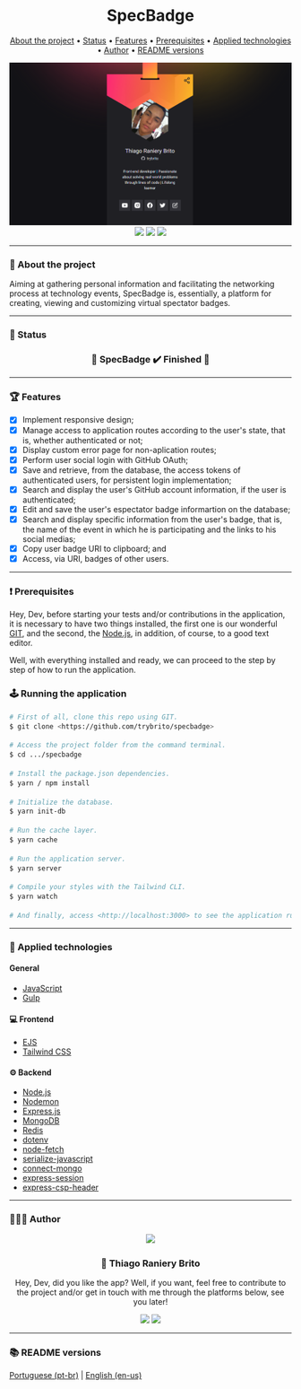 <div align="center">
  <div>
    <h1>SpecBadge</h1>
    <p>
      <a href="#-about-the-project">About the project</a> •
      <a href="#-status">Status</a> •
      <a href="#-features">Features</a> • 
      <a href="#%EF%B8%8F-prerequisites">Prerequisites</a> • 
      <a href="#-applied-technologies">Applied technologies</a> • 
      <a href="#-author">Author</a> •
      <a href="#-readme-versions">README versions</a>
    </p>
    <img src="./.github/specbadge.png" />
  </div>

  <div>
    <img src="https://img.shields.io/github/license/trybrito/specbadge?color=f7b125&style=for-the-badge" />
    <img src="https://img.shields.io/static/v1?label=version&message=1.0.0&color=f7b125&style=for-the-badge" />
    <img src="https://img.shields.io/static/v1?label=yarn&message=v1.22.5&color=f7b125&style=for-the-badge" />
  </div>
</div>

<hr>

### 🎯 About the project

<p>
  Aiming at gathering personal information and facilitating the networking process at technology events, SpecBadge is, essentially, a platform for creating, viewing and customizing virtual spectator badges.
</p>

<hr>

### 🏁 Status

<h3 align="center">
  🎉 SpecBadge ✔️ Finished 🎉
</h3>

<hr>

### 🏆 Features

- [x] Implement responsive design;
- [x] Manage access to application routes according to the user's state, that is, whether authenticated or not;
- [x] Display custom error page for non-aplication routes;
- [x] Perform user social login with GitHub OAuth;
- [x] Save and retrieve, from the database, the access tokens of authenticated users, for persistent login implementation;
- [x] Search and display the user's GitHub account information, if the user is authenticated;
- [x] Edit and save the user's espectator badge informartion on the database;
- [x] Search and display specific information from the user's badge, that is, the name of the event in which he is participating and the links to his social medias;
- [x] Copy user badge URI to clipboard; and
- [x] Access, via URI, badges of other users.

<hr>

### ❗️ Prerequisites

Hey, Dev, before starting your tests and/or contributions in the application, it is necessary to have two things installed, the first one is our wonderful [GIT](https://git-scm.com), and the second, the [Node.js](https://nodejs.org/en/), in addition, of course, to a good text editor.

Well, with everything installed and ready, we can proceed to the step by step of how to run the application.

### 🕹️ Running the application

```bash
# First of all, clone this repo using GIT.
$ git clone <https://github.com/trybrito/specbadge>

# Access the project folder from the command terminal.
$ cd .../specbadge

# Install the package.json dependencies.
$ yarn / npm install

# Initialize the database.
$ yarn init-db

# Run the cache layer.
$ yarn cache

# Run the application server.
$ yarn server

# Compile your styles with the Tailwind CLI.
$ yarn watch

# And finally, access <http://localhost:3000> to see the application running on the local server.
```

<hr>

### 🔮 Applied technologies

#### General

- [JavaScript](https://devdocs.io/javaScript/)
- [Gulp](https://gulpjs.com/)

#### 💻 Frontend

- [EJS](https://ejs.co/)
- [Tailwind CSS](https://tailwindcss.com/)

#### ⚙️ Backend

- [Node.js](https://nodejs.org/en/)
- [Nodemon](https://www.npmjs.com/package/nodemon)
- [Express.js](https://expressjs.com/pt-br/)
- [MongoDB](https://docs.mongodb.com/drivers/node/current/)
- [Redis](https://redis.io/)
- [dotenv](https://www.npmjs.com/package/dotenv)
- [node-fetch](https://www.npmjs.com/package/node-fetch)
- [serialize-javascript](https://www.npmjs.com/package/serialize-javascript)
- [connect-mongo](https://www.npmjs.com/package/connect-mongo)
- [express-session](https://www.npmjs.com/package/express-session)
- [express-csp-header](https://www.npmjs.com/package/express-csp-header)

<hr>

### 👨🏽‍🎓 Author

<div align="center">
  <img src="https://github.com/trybrito.png" width="250px" />

  <br />

  <div>
    <h3>
      🤝 Thiago Raniery Brito
    </h3>
    <p>
      Hey, Dev, did you like the app? Well, if you want, feel free to contribute to the project and/or get in touch with me through the platforms below, see you later!
    </p>
  </div>
  
  <div>
    <a href="https://www.linkedin.com/in/trybrito">
      <img src="https://img.shields.io/badge/LinkedIn-0077B5?style=for-the-badge&logo=linkedin&logoColor=white" /></a>
    <a href="mailto:thiagobritotrs@gmail.com">
      <img src="https://img.shields.io/badge/Gmail-D14836?style=for-the-badge&logo=gmail&logoColor=white" /></a>
  </div>
</div>

<hr>

### 📚 README versions

<div>
  <a href="https://github.com/trybrito/specbadge/blob/main/README.md">Portuguese (pt-br)</a>
  |
  <a href="https://github.com/trybrito/specbadge/blob/main/README-en.md">English (en-us)</a>
</div>
